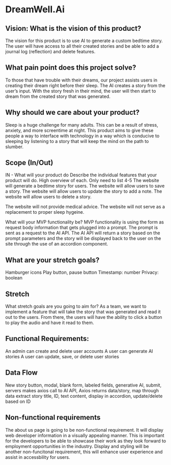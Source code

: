 # DreamWell.Ai

## Vision: What is the vision of this product?

The vision for this product is to use AI to generate a custom bedtime story. The user will have access to all their created stories and be able to add a journal log (reflection) and delete features.

## What pain point does this project solve?

To those that have trouble with their dreams, our project assists users in creating their dream right before their sleep. 
The AI creates a story from the user’s input. With the story fresh in their mind, the user will then start to dream from the created story that was generated.

## Why should we care about your product?

Sleep is a huge challenge for many adults.
This can be a result of stress, anxiety, and more screentime at night. 
This product aims to give these people a way to interface with technology in a way which is conducive to sleeping by listening to a story that will keep the mind on the path to slumber.

## Scope (In/Out)

IN - What will your product do
Describe the individual features that your product will do.
High overview of each. Only need to list 4-5
The website will generate a bedtime story for users.
The website will allow users to save a story.
The website will allow users to update the story to add a note.
The website will allow users to delete a story.

The website will not provide medical advice. 
The website will not serve as a replacement to proper sleep hygeine. 

What will your MVP functionality be?
MVP functionality is using the form as request body information that gets plugged into a prompt. 
The prompt is sent as a request to the AI API. 
The AI API will return a story based on the prompt parameters and the story will be displayed back to the user on the site through the use of an accordion component.

## What are your stretch goals?

Hamburger icons
Play button, pause button
Timestamp: number
Privacy: boolean

## Stretch

What stretch goals are you going to aim for?
As a team, we want to implement a feature that will take the story that was generated and read it out to the users. 
From there, the users will have the ability to click a button to play the audio and have it read to them.

## Functional Requirements:

An admin can create and delete user accounts
A user can generate AI stories
A user can update, save, or delete user stories

## Data Flow

New story button, modal, blank form, labeled fields, generative AI, submit, servers makes axios call to AI API, Axios returns data/story, map through data extract story title, ID, text content, display in accordion, update/delete based on ID

## Non-functional requirements

The about us page is going to be non-functional requirement. 
It will display web developer information in a visually appealing manner. 
This is important for the developers to be able to showcase their work as they look forward to employment opportunities in the industry.
Display and styling will be another non-funcitonal requirement, this will enhance user experience and assist in accessbility for users.
